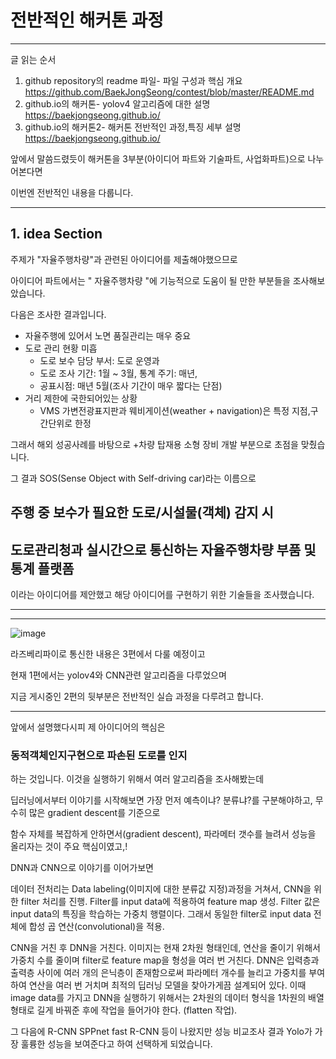 # 전반적인 해커톤 과정

---
글 읽는 순서
1. github repository의 readme 파일- 파일 구성과 핵심 개요 https://github.com/BaekJongSeong/contest/blob/master/README.md
2. github.io의 해커톤- yolov4 알고리즘에 대한 설명 https://baekjongseong.github.io/
3. github.io의 해커톤2- 해커톤 전반적인 과정,특징 세부 설명 https://baekjongseong.github.io/


앞에서 말씀드렸듯이 해커톤을 3부분(아이디어 파트와 기술파트, 사업화파트)으로 나누어본다면

이번엔 전반적인 내용을 다룹니다.

---
## 1. idea Section

주제가 "자율주행차량"과 관련된 아이디어를 제출해야했으므로

아이디어 파트에서는 " 자율주행차량 "에 기능적으로 도움이 될 만한 부분들을 조사해보았습니다.

다음은 조사한 결과입니다.

+ 자율주행에 있어서 노면 품질관리는 매우 중요
+ 도로 관리 현황 미흡
  + 도로 보수 담당 부서: 도로 운영과
  + 도로 조사 기간: 1월 ~ 3월, 통계 주기: 매년, 
  + 공표시점: 매년 5월(조사 기간이 매우 짧다는 단점)
+ 거리 제한에 국한되어있는 상황
  + VMS 가변전광표지판과 웨비게이션(weather + navigation)은 특정 지점,구간단위로 한정

그래서 해외 성공사례를 바탕으로 +차량 탑재용 소형 장비 개발 부분으로 초점을 맞췄습니다.

그 결과 SOS(Sense Object with Self-driving car)라는 이름으로 

## 주행 중 보수가 필요한 도로/시설물(객체) 감지 시 
## 도로관리청과 실시간으로 통신하는 자율주행차량 부품 및 통계 플랫폼

이라는 아이디어를 제안했고 해당 아이디어를 구현하기 위한 기술들을 조사했습니다.

---
---

![image](https://user-images.githubusercontent.com/79182947/109414807-4451e480-79f8-11eb-8e93-e3c0c938bf34.png)

라즈베리파이로 통신한 내용은 3편에서 다룰 예정이고

현재 1편에서는 yolov4와 CNN관련 알고리즘을 다루었으며

지금 게시중인 2편의 뒷부분은 전반적인 실습 과정을 다루려고 합니다.

---

앞에서 설명했다시피 제 아이디어의 핵심은
### 동적객체인지구현으로 파손된 도로를 인지

하는 것입니다. 이것을 실행하기 위해서 여러 알고리즘을 조사해봤는데

딥러닝에서부터 이야기를 시작해보면 가장 먼저 예측이냐? 분류냐?를 구분해야하고, 무수히 많은 gradient descent를 기준으로 

함수 자체를 복잡하게 안하면서(gradient descent), 파라메터 갯수를 늘려서 성능을 올리자는 것이 주요 핵심이였고,!

DNN과 CNN으로 이야기를 이어가보면

데이터 전처리는 Data labeling(이미지에 대한 분류값 지정)과정을 거쳐서, CNN을 위한 filter 처리를 진행. Filter를 input data에 적용하여 feature map 생성. Filter 값은 input data의 특징을 학습하는 가중치 행렬이다. 그래서 동일한 filter로 input data 전체에 합성 곱 연산(convolutional)을 적용.

CNN을 거친 후 DNN을 거친다. 이미지는 현재 2차원 형태인데, 연산을 줄이기 위해서 가중치 수를 줄이며 filter로 feature map을 형성을 여러 번 거친다. 
DNN은 입력층과 출력층 사이에 여러 개의 은닉층이 존재함으로써 파라메터 개수를 늘리고 가중치를 부여하여 연산을 여러 번 거치며 최적의 딥러닝 모델을 찾아가게끔 설계되어 있다. 이때 image data를 가지고 DNN을 실행하기 위해서는 2차원의 데이터 형식을 1차원의 배열 형태로 길게 바꿔준 후에 작업을 들어가야 한다. (flatten 작업). 

그 다음에 R-CNN SPPnet fast R-CNN 등이 나왔지만 성능 비교조사 결과 Yolo가 가장 훌륭한 성능을 보여준다고 하여 선택하게 되었습니다.


